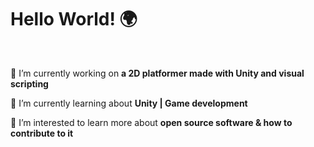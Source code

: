<h1 align="left">Hello World! 🌍</h1>

<br/>

🔭 I’m currently working on **a 2D platformer made with Unity and visual scripting**

🌱 I’m currently learning about **Unity  |  Game development**

🤔 I’m interested to learn more about **open source software & how to contribute to it**
